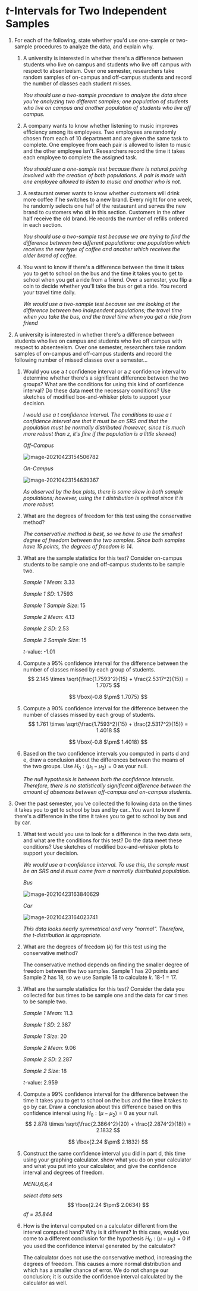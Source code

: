 # *t*-Intervals for Two Independent Samples

1. For each of the following, state whether you'd use one-sample or two-sample procedures to analyze the data, and explain why. 

   1. A university is interested in whether there's a difference between students who live on campus and students who live off campus with respect to absenteeism. Over one semester, researchers take random samples of on-campus and off-campus students and record the number of classes each student misses. 

      *You should use a two-sample procedure to analyze the data since you're analyzing two different samples; one population of students who live on campus and another population of students who live off campus.*

   2. A company wants to know whether listening to music improves efficiency among its employees. Two employees are randomly chosen from each of 10 department and are given the same task to complete. One employee from each pair is allowed to listen to music and the other employee isn't. Researchers record the time it takes each employee to complete the assigned task. 

      *You should use a one-sample test because there is natural pairing involved with the creation of both populations. A pair is made with one employee allowed to listen to music and another who is not.*

   3. A restaurant owner wants to know whether customers will drink more coffee if he switches to a new brand. Every night for one week, he randomly selects one half of the restaurant and serves the new brand to customers who sit in this section. Customers in the other half receive the old brand. He records the number of refills ordered in each section.

      *You should use a two-sample test because we are trying to find the difference between two different  populations: one population which receives the new type of coffee and another which receives the older brand of coffee.* 
   
   4. You want to know if there's a difference between the time it takes you to get to school on the bus and the time it takes you to get to school when you get a ride from a friend. Over a semester, you flip a coin to decide whether you'll take the bus or get a ride. You record your travel time daily. 
   
      *We would use a two-sample test because we are looking at the difference between two independent populations; the travel time when you take the bus, and the travel time when you get a ride from friend*

2. A university is interested in whether there's a difference between students who live on campus and students who live off campus with respect to absenteeism. Over one semester, researchers take random samples of on-campus and off-campus students and record the following number of missed classes over a semester...

   1. Would you use a *t* confidence interval or a *z* confidence interval to determine whether there's a significant difference between the two groups? What are the conditions for using this kind of confidence interval? Do these data meet the necessary conditions? Use sketches of modified box-and-whisker plots to support your decision. 

      *I would use a t confidence interval. The conditions to use a t confidence interval are that it must be an SRS and that the population must be normally distributed (however, since t is much more robust than z, it's fine if the population is a little skewed)*

      *Off-Campus*

      ![image-20210423154506782](/home/svadrut/.config/Typora/typora-user-images/image-20210423154506782.png)

      *On-Campus*

      ![image-20210423154639367](/home/svadrut/.config/Typora/typora-user-images/image-20210423154639367.png)

      *As observed by the box plots, there is some skew in both sample populations; however, using the t distribution is optimal since it is more robust.* 

   2. What are the degrees of freedom for this test using the conservative method? 

      *The conservative method is best, so we have to use the smallest degree of freedom between the two samples. Since both samples have 15 points, the degrees of freedom is 14.* 

   3. What are the sample statistics for this test? Consider on-campus students to be sample one and off-campus students to be sample two. 

      *Sample 1 Mean*: 3.33

      *Sample 1 SD*: 1.7593

      *Sample 1 Sample Size*: 15

      *Sample 2 Mean*: 4.13

      *Sample 2 SD*: 2.53

      *Sample 2 Sample Size*: 15

      *t*-value: -1.01

   4. Compute a 95% confidence interval for the difference between the number of classes missed by each group of students. 
      $$
      2.145 \times \sqrt{\frac{1.7593^2}{15} + \frac{2.5317^2}{15}} = 1.7075
      $$

      $$
      \fbox{-0.8 $\pm$ 1.7075}
      $$

   5. Compute a 90% confidence interval for the difference between the number of classes missed by each group of students. 
      $$
      1.761 \times \sqrt{\frac{1.7593^2}{15} + \frac{2.5317^2}{15}} = 1.4018
      $$

      $$
      \fbox{-0.8 $\pm$ 1.4018}													
      $$

   6. Based on the two confidence intervals you computed in parts d and e, draw a conclusion about the differences between the means of the two groups. Use $H_0 : (\mu_1 - \mu_2) = 0$ as your null. 

      *The null hypothesis is between both the confidence intervals. Therefore, there is no statistically significant difference between the amount of absences between off-campus and on-campus students.* 

3. Over the past semester, you've collected the following data on the times it takes you to get to school by bus and by car...You want to know if there's a difference in the time it takes you to get to school by bus and by car. 

   1. What test would you use to look for a difference in the two data sets, and what are the conditions for this test? Do the data meet these conditions? Use sketches of modified box-and-whisker plots to support your decision. 

      *We would use a $t$-confidence interval. To use this, the sample must be an SRS and it must come from a normally distributed population.* 

      *Bus*

      ![image-20210423163840629](/home/svadrut/.config/Typora/typora-user-images/image-20210423163840629.png)

      

      *Car*

      ![image-20210423164023741](/home/svadrut/.config/Typora/typora-user-images/image-20210423164023741.png)

      *This data looks nearly symmetrical and very "normal". Therefore, the t-distribution is appropriate.* 

   2. What are the degrees of freedom ($k$) for this test using the conservative method? 

      The conservative method depends on finding the smaller degree of freedom between the two samples. Sample 1 has 20 points and Sample 2 has 18, so we use Sample 18 to calculate $k$. 18-1 = 17. 

   3. What are the sample statistics for this test? Consider the data you collected for bus times to be sample one and the data for car times to be sample two. 

      *Sample 1 Mean*: 11.3

      *Sample 1 SD*: 2.387

      *Sample 1 Size*: 20

      *Sample 2 Mean*: 9.06

      *Sample 2 SD*: 2.287

      *Sample 2 Size*: 18

      $t$-value: 2.959

   4. Compute a 99% confidence interval for the difference between the time it takes you to get to school on the bus and the time it takes to go by car. Draw a conclusion about this difference based on this confidence interval using $H_0:(\mu - \mu_2) = 0$ as your null. 
      $$
      2.878 \times \sqrt{\frac{2.3864^2}{20} + \frac{2.2874^2}{18}} = 2.1832
      $$

      $$
      \fbox{2.24 $\pm$ 2.1832}
      $$

   5. Construct the same confidence interval you did in part d, this time using your graphing calculator. show what you do on your calculator and what you put into your calculator, and give the confidence interval and degrees of freedom. 

      *MENU,6,6,4* 

      *select data sets*
      $$
      \fbox{2.24 $\pm$ 2.0634}
      $$
      *df = 35.844*

   6. How is the interval computed on a calculator different from the interval computed hand? Why is it different? In this case, would you come to a different conclusion for the hypothesis $H_0 : (\mu - \mu_2) = 0$ if you used the confidence interval generated by the calculator? 

      The calculator does not use the conservative method, increasing the degrees of freedom. This causes a more normal distribution and which has a smaller chance of error. We do not change our conclusion; it is outside the confidence interval calculated by the calculator as well. 

   

   

   